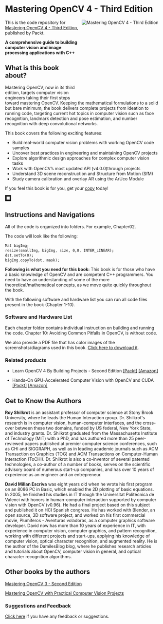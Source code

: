 # Mastering OpenCV 4 - Third Edition

<a href="https://www.packtpub.com/application-development/mastering-opencv-4-third-edition?utm_source=github&utm_medium=repository&utm_campaign=9781789533576 "><img src="https://dz13w8afd47il.cloudfront.net/sites/default/files/imagecache/ppv4_main_book_cover/B11672_MockupCover_1.png" alt="Mastering OpenCV 4 - Third Edition" height="256px" align="right"></a>

This is the code repository for [Mastering OpenCV 4 - Third Edition](https://www.packtpub.com/application-development/mastering-opencv-4-third-edition?utm_source=github&utm_medium=repository&utm_campaign=9781789533576), published by Packt.

**A comprehensive guide to building computer vision and image processing applications with C++**

## What is this book about?
Mastering OpenCV, now in its third edition, targets computer vision engineers taking their first steps toward mastering OpenCV. Keeping the mathematical formulations to a solid but bare minimum, the book delivers complete projects from ideation to running code, targeting current hot topics in computer vision such as face recognition, landmark detection and pose estimation, and number recognition with deep convolutional networks.

This book covers the following exciting features:
* Build real-world computer vision problems with working OpenCV code samples 
* Uncover best practices in engineering and maintaining OpenCV projects 
* Explore algorithmic design approaches for complex computer vision tasks 
* Work with OpenCV’s most updated API (v4.0.0)through projects 
* Understand 3D scene reconstruction and Structure from Motion (SfM) 
* Study camera calibration and overlay AR using the ArUco Module 

If you feel this book is for you, get your [copy](https://www.amazon.com/dp/1789533570) today!

<a href="https://www.packtpub.com/?utm_source=github&utm_medium=banner&utm_campaign=GitHubBanner"><img src="https://raw.githubusercontent.com/PacktPublishing/GitHub/master/GitHub.png" 
alt="https://www.packtpub.com/" border="5" /></a>

## Instructions and Navigations
All of the code is organized into folders. For example, Chapter02.

The code will look like the following:
```
Mat bigImg; 
resize(smallImg, bigImg, size, 0,0, INTER_LINEAR); 
dst.setTo(0); 
bigImg.copyTo(dst, mask);
```

**Following is what you need for this book:**
This book is for those who have a basic knowledge of OpenCV and are competent C++ programmers. You need to have an understanding of some of the more theoretical/mathematical concepts, as we move quite quickly throughout the book.

With the following software and hardware list you can run all code files present in the book (Chapter 1-10).

### Software and Hardware List

Each chapter folder contains individual instruction on building and running the code.
Chapter 10: Avoiding Common Pitfalls in OpenCV, is without code.

We also provide a PDF file that has color images of the screenshots/diagrams used in this book. [Click here to download it](http://www.packtpub.com/sites/default/files/downloads/9781789533576_ColorImages.pdf).

### Related products
* Learn OpenCV 4 By Building Projects - Second Edition [[Packt]](https://www.packtpub.com/application-development/learn-opencv-4-building-projects-second-edition?utm_source=github&utm_medium=repository&utm_campaign=9781789341225) [[Amazon]](https://www.amazon.com/dp/B07J9LYR9S)

* Hands-On GPU-Accelerated Computer Vision with OpenCV and CUDA [[Packt]](https://www.packtpub.com/application-development/hands-gpu-accelerated-computer-vision-opencv-and-cuda?utm_source=github&utm_medium=repository&utm_campaign=9781789348293) [[Amazon]](https://www.amazon.com/dp/1789348293)

## Get to Know the Authors
**Roy Shilkrot**
is an assistant professor of computer science at Stony Brook University, where he leads the Human Interaction group. Dr. Shilkrot's research is in computer vision, human-computer interfaces, and the cross-over between these two domains, funded by US federal, New York State, and industry grants. Dr. Shilkrot graduated from the Massachusetts Institute of Technology (MIT) with a PhD, and has authored more than 25 peer-reviewed papers published at premier computer science conferences, such as CHI and SIGGRAPH, as well as in leading academic journals such as ACM Transaction on Graphics (TOG) and ACM Transactions on Computer-Human Interaction (ToCHI). Dr. Shilkrot is also a co-inventor of several patented technologies, a co-author of a number of books, serves on the scientific advisory board of numerous start-up companies, and has over 10 years of experience as an engineer and an entrepreneur.

**David Millan Escriva**
was eight years old when he wrote his first program on an 8086 PC in Basic, which enabled the 2D plotting of basic equations. In 2005, he finished his studies in IT through the Universitat Politécnica de Valenci with honors in human-computer interaction supported by computer vision with OpenCV (v0.96). He had a final project based on this subject and published it on HCI Spanish congress. He has worked with Blender, an open source, 3D software project, and worked on his first commercial movie, Plumiferos - Aventuras voladoras, as a computer graphics software developer. David now has more than 10 years of experience in IT, with experience in computer vision, computer graphics, and pattern recognition, working with different projects and start-ups, applying his knowledge of computer vision, optical character recognition, and augmented reality. He is the author of the DamilesBlog blog, where he publishes research articles and tutorials about OpenCV, computer vision in general, and optical character recognition algorithms.

## Other books by the authors
[Mastering OpenCV 3 - Second Edition](https://www.packtpub.com/application-development/mastering-opencv-3-second-edition?utm_source=github&utm_medium=repository&utm_campaign=9781786467171)

[Mastering OpenCV with Practical Computer Vision Projects](https://www.packtpub.com/application-development/mastering-opencv-practical-computer-vision-projects?utm_source=github&utm_medium=repository&utm_campaign=9781849517829)

### Suggestions and Feedback
[Click here](https://docs.google.com/forms/d/e/1FAIpQLSdy7dATC6QmEL81FIUuymZ0Wy9vH1jHkvpY57OiMeKGqib_Ow/viewform) if you have any feedback or suggestions.
